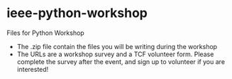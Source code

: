 # ieee-python-workshop
Files for Python Workshop

- The .zip file contain the files you will be writing during the workshop
- The URLs are a workshop survey and a TCF volunteer form. Please complete the survey after the event, and sign up to volunteer if you are interested!
